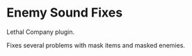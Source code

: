 # Enemy Sound Fixes
Lethal Company plugin.

Fixes several problems with mask items and masked enemies.